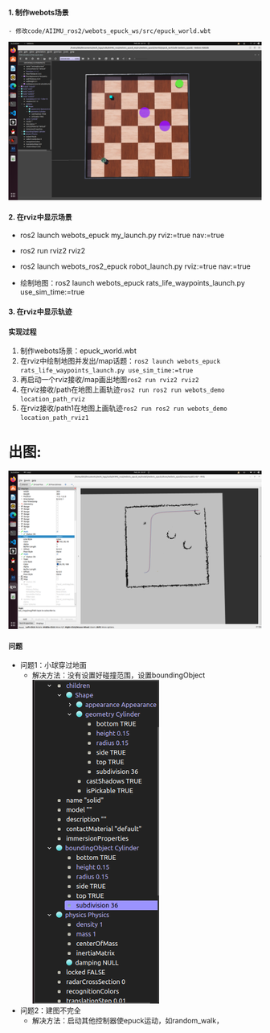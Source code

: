 #### 1. 制作webots场景
    - 修改code/AIIMU_ros2/webots_epuck_ws/src/epuck_world.wbt
![alt text](img/8image.png)

#### 2. 在rviz中显示场景
- ros2 launch webots_epuck my_launch.py rviz:=true nav:=true
- ros2 run rviz2 rviz2 
- ros2 launch webots_ros2_epuck robot_launch.py rviz:=true nav:=true

- 绘制地图：ros2 launch webots_epuck rats_life_waypoints_launch.py use_sim_time:=true
#### 3. 在rviz中显示轨迹



#### 实现过程
1. 制作webots场景：epuck_world.wbt
2. 在rviz中绘制地图并发出/map话题：`ros2 launch webots_epuck rats_life_waypoints_launch.py use_sim_time:=true`
3. 再启动一个rviz接收/map画出地图`ros2 run rviz2 rviz2`
4. 在rviz接收/path在地图上画轨迹`ros2 run ros2 run webots_demo location_path_rviz`
5. 在rviz接收/path1在地图上画轨迹`ros2 run ros2 run webots_demo location_path_rviz1`

# 出图:
![alt text](img/8image-2.png)


#### 问题
- 问题1：小球穿过地面
    - 解决方法：没有设置好碰撞范围，设置boundingObject
    ![alt text](img/8image-1.png)
- 问题2：建图不完全
    - 解决方法：启动其他控制器使epuck运动，如random_walk，
